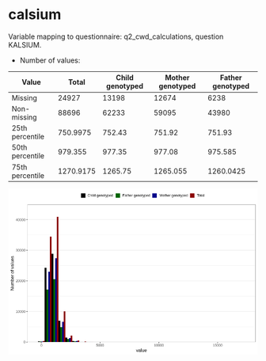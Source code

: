 # calsium
Variable mapping to questionnaire: q2_cwd_calculations, question KALSIUM.
- Number of values:

| Value | Total | Child genotyped | Mother genotyped | Father genotyped |
| ----- | ----- | --------------- | ---------------- | ---------------- |
| Missing | 24927 | 13198 | 12674 | 6238 |
| Non-missing | 88696 | 62233 | 59095 | 43980 |
| 25th percentile | 750.9975 | 752.43 | 751.92 | 751.93 |
| 50th percentile | 979.355 | 977.35 | 977.08 | 975.585 |
| 75th percentile | 1270.9175 | 1265.75 | 1265.055 | 1260.0425 |



![](calsium_n.png)



